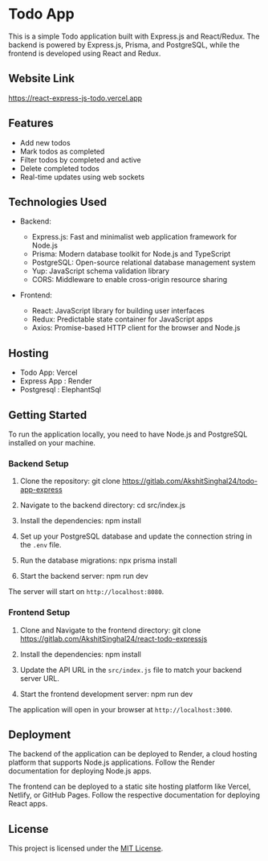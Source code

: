 # Todo App

This is a simple Todo application built with Express.js and React/Redux. The backend is powered by Express.js, Prisma, and PostgreSQL, while the frontend is developed using React and Redux.

## Website Link
https://react-express-js-todo.vercel.app

## Features

- Add new todos
- Mark todos as completed
- Filter todos by completed and active
- Delete completed todos
- Real-time updates using web sockets

## Technologies Used

- Backend:
  - Express.js: Fast and minimalist web application framework for Node.js
  - Prisma: Modern database toolkit for Node.js and TypeScript
  - PostgreSQL: Open-source relational database management system
  - Yup: JavaScript schema validation library
  - CORS: Middleware to enable cross-origin resource sharing

- Frontend:
  - React: JavaScript library for building user interfaces
  - Redux: Predictable state container for JavaScript apps
  - Axios: Promise-based HTTP client for the browser and Node.js

## Hosting

- Todo App: Vercel
- Express App : Render
- Postgresql : ElephantSql

## Getting Started

To run the application locally, you need to have Node.js and PostgreSQL installed on your machine.

### Backend Setup

1. Clone the repository: git clone https://gitlab.com/AkshitSinghal24/todo-app-express

2. Navigate to the backend directory: cd src/index.js

3. Install the dependencies: npm install

4. Set up your PostgreSQL database and update the connection string in the `.env` file.

5. Run the database migrations: npx prisma install

6. Start the backend server: npm run dev

The server will start on `http://localhost:8080`.

### Frontend Setup

1. Clone and Navigate to the frontend directory: git clone https://gitlab.com/AkshitSinghal24/react-todo-expressjs

2. Install the dependencies: npm install

3. Update the API URL in the `src/index.js` file to match your backend server URL.

4. Start the frontend development server: npm run dev

The application will open in your browser at `http://localhost:3000`.

## Deployment

The backend of the application can be deployed to Render, a cloud hosting platform that supports Node.js applications. Follow the Render documentation for deploying Node.js apps.

The frontend can be deployed to a static site hosting platform like Vercel, Netlify, or GitHub Pages. Follow the respective documentation for deploying React apps.

## License

This project is licensed under the [MIT License](LICENSE).




